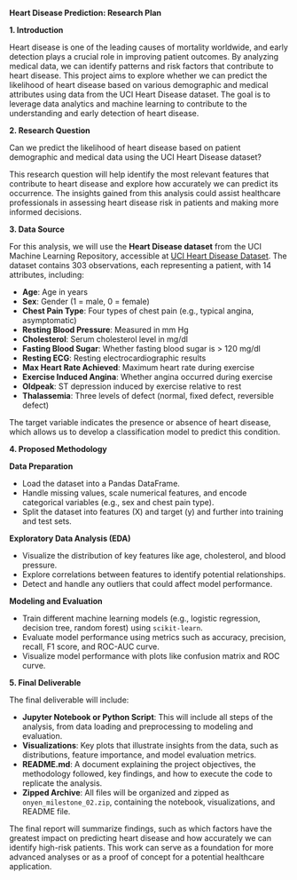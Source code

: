 **Heart Disease Prediction: Research Plan**

**1. Introduction**

Heart disease is one of the leading causes of mortality worldwide, and early detection plays a crucial role in improving patient outcomes. By analyzing medical data, we can identify patterns and risk factors that contribute to heart disease. This project aims to explore whether we can predict the likelihood of heart disease based on various demographic and medical attributes using data from the UCI Heart Disease dataset. The goal is to leverage data analytics and machine learning to contribute to the understanding and early detection of heart disease.

**2. Research Question**

Can we predict the likelihood of heart disease based on patient demographic and medical data using the UCI Heart Disease dataset?

This research question will help identify the most relevant features that contribute to heart disease and explore how accurately we can predict its occurrence. The insights gained from this analysis could assist healthcare professionals in assessing heart disease risk in patients and making more informed decisions.

**3. Data Source**

For this analysis, we will use the **Heart Disease dataset** from the UCI Machine Learning Repository, accessible at [UCI Heart Disease Dataset](https://archive.ics.uci.edu/dataset/45/heart+disease). The dataset contains 303 observations, each representing a patient, with 14 attributes, including:
- **Age**: Age in years
- **Sex**: Gender (1 = male, 0 = female)
- **Chest Pain Type**: Four types of chest pain (e.g., typical angina, asymptomatic)
- **Resting Blood Pressure**: Measured in mm Hg
- **Cholesterol**: Serum cholesterol level in mg/dl
- **Fasting Blood Sugar**: Whether fasting blood sugar is > 120 mg/dl
- **Resting ECG**: Resting electrocardiographic results
- **Max Heart Rate Achieved**: Maximum heart rate during exercise
- **Exercise Induced Angina**: Whether angina occurred during exercise
- **Oldpeak**: ST depression induced by exercise relative to rest
- **Thalassemia**: Three levels of defect (normal, fixed defect, reversible defect)

The target variable indicates the presence or absence of heart disease, which allows us to develop a classification model to predict this condition.

**4. Proposed Methodology**

**Data Preparation**
- Load the dataset into a Pandas DataFrame.
- Handle missing values, scale numerical features, and encode categorical variables (e.g., sex and chest pain type).
- Split the dataset into features (X) and target (y) and further into training and test sets.

**Exploratory Data Analysis (EDA)**
- Visualize the distribution of key features like age, cholesterol, and blood pressure.
- Explore correlations between features to identify potential relationships.
- Detect and handle any outliers that could affect model performance.

**Modeling and Evaluation**
- Train different machine learning models (e.g., logistic regression, decision tree, random forest) using `scikit-learn`.
- Evaluate model performance using metrics such as accuracy, precision, recall, F1 score, and ROC-AUC curve.
- Visualize model performance with plots like confusion matrix and ROC curve.

**5. Final Deliverable**

The final deliverable will include:

- **Jupyter Notebook or Python Script**: This will include all steps of the analysis, from data loading and preprocessing to modeling and evaluation.
- **Visualizations**: Key plots that illustrate insights from the data, such as distributions, feature importance, and model evaluation metrics.
- **README.md**: A document explaining the project objectives, the methodology followed, key findings, and how to execute the code to replicate the analysis.
- **Zipped Archive**: All files will be organized and zipped as `onyen_milestone_02.zip`, containing the notebook, visualizations, and README file.

The final report will summarize findings, such as which factors have the greatest impact on predicting heart disease and how accurately we can identify high-risk patients. This work can serve as a foundation for more advanced analyses or as a proof of concept for a potential healthcare application.

